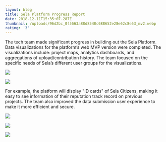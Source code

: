 ```yaml
---
layout: blog
title: Sela Platform Progress Report
date: 2018-12-11T15:35:07.287Z
thumbnail: /uploads/96d2bc_0f5663a88d8540c688652e28e62c8e53_mv2.webp
rating: '3'
---
```

The tech team made significant progress in building out the Sela Platform. Data visualizations for the platform’s web MVP version were completed. The visualizations include: project maps, analytics dashboards, and aggregations of upload/contribution history. The team focused on the specific needs of Sela’s different user groups for the visualizations.

![](/uploads/96d2bc_501c0d291042445289fbc906f67de081_mv2.webp)

![](/uploads/96d2bc_c74bea1465c0442d8b259dca62998a20_mv2_d_4320_2700_s_4_2.webp)

For example, the platform will display "ID cards" of Sela Citizens, making it easy to see information of their reputation track record on previous projects. The team also improved the data submission user experience to make it more efficient and secure.

![](/uploads/96d2bc_4ae61d2ae8674ca9a4c52b25c68a70f7_mv2.webp)

![](/uploads/96d2bc_25bcd6372fec4de5a65bcb5f707445e3_mv2.webp)

![](/uploads/96d2bc_5b73decfea2849dca82a64715ef7d80e_mv2.webp)
